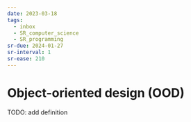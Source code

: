 ```yaml
---
date: 2023-03-18
tags:
  - inbox
  - SR_computer_science
  - SR_programming
sr-due: 2024-01-27
sr-interval: 1
sr-ease: 210
---
```


# Object-oriented design (OOD)

TODO: add definition
